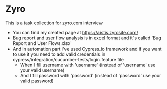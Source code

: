 # Zyro
This is a task collection for zyro.com interview

- You can find my created page at https://aistis.zyrosite.com/
- Bug report and user flow analysis is in excel format and it's called 'Bug Report and User Flows.xlsx'
- And in automation part i've used Cypress.io framework and if you want to use it you need to add valid credentials in cypress/integration/cucumber-tests/login.feature file
  - When I fill username with 'username' (instead of 'username' use your valid username)
  - And I fill password with 'password' (instead of 'password' use your valid password)
